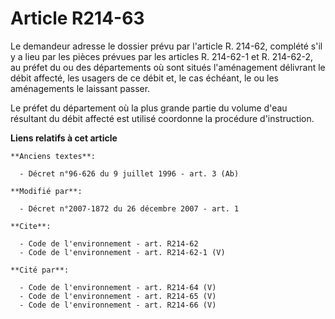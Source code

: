 # Article R214-63

Le demandeur adresse le dossier prévu par l'article R. 214-62, complété s'il y a lieu par les pièces prévues par les articles
R. 214-62-1 et R. 214-62-2, au préfet du ou des départements où sont situés l'aménagement délivrant le débit affecté, les
usagers de ce débit et, le cas échéant, le ou les aménagements le laissant passer.

Le préfet du département où la plus grande partie du volume d'eau résultant du débit affecté est utilisé coordonne la
procédure d'instruction.

**Liens relatifs à cet article**

	**Anciens textes**:

	  - Décret n°96-626 du 9 juillet 1996 - art. 3 (Ab)

	**Modifié par**:

	  - Décret n°2007-1872 du 26 décembre 2007 - art. 1

	**Cite**:

	  - Code de l'environnement - art. R214-62
	  - Code de l'environnement - art. R214-62-1 (V)

	**Cité par**:

	  - Code de l'environnement - art. R214-64 (V)
	  - Code de l'environnement - art. R214-65 (V)
	  - Code de l'environnement - art. R214-66 (V)
